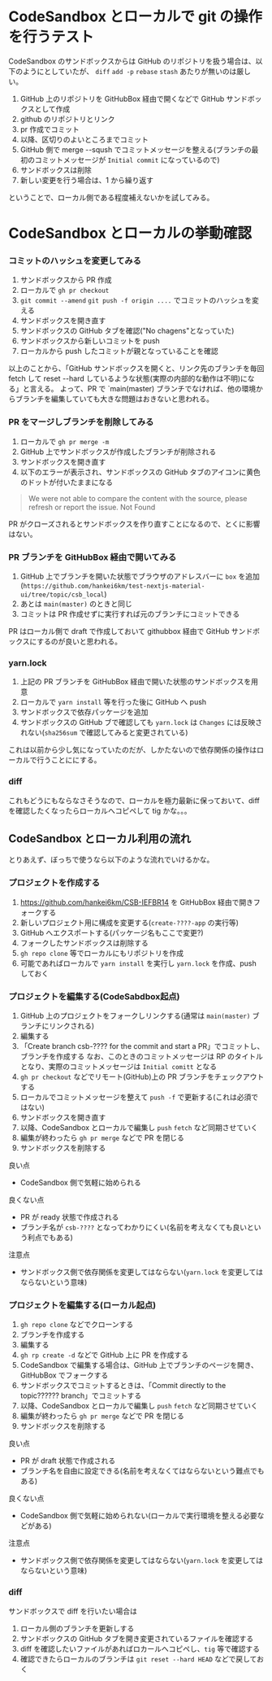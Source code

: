 # CodeSandbox とローカルで git の操作を行うテスト

CodeSandbox のサンドボックスからは GitHub のリポジトリを扱う場合は、以下のようにとしていたが、
`diff` `add -p` `rebase` `stash` あたりが無いのは厳しい。

1. GitHub 上のリポジトリを GitHubBox 経由で開くなどで GitHub サンドボックスとして作成
1. github のリポジトリとリンク
1. pr 作成でコミット
1. 以降、区切りのよいところまでコミット
1. GitHub 側で merge --sqush でコミットメッセージを整える(ブランチの最初のコミットメッセージが `Initial commit` になっているので)
1. サンドボックスは削除
1. 新しい変更を行う場合は、1 から繰り返す

ということで、ローカル側である程度補えないかを試してみる。

# CodeSandbox とローカルの挙動確認

### コミットのハッシュを変更してみる

1. サンドボックスから PR 作成
1. ローカルで `gh pr checkout`
1. `git commit --amend` `git push -f origin ....` でコミットのハッシュを変える
1. サンドボックスを開き直す
1. サンドボックスの GitHub タブを確認("No chagens"となっていた)
1. サンドボックスから新しいコミットを push
1. ローカルから push したコミットが親となっていることを確認

以上のことから、「GitHub サンドボックスを開くと、リンク先のブランチを毎回 fetch して reset --hard しているような状態(実際の内部的な動作は不明)になる」と言える。
よって、PR で `main(master) ブランチでなければ、他の環境からブランチを編集していても大きな問題はおきないと思われる。

### PR をマージしブランチを削除してみる

1. ローカルで `gh pr merge -m`
1. GitHub 上でサンドボックスが作成したブランチが削除される
1. サンドボックスを開き直す
1. 以下のエラーが表示され、サンドボックスの GitHub タブのアイコンに黄色のドットが付いたままになる

> We were not able to compare the content with the source, please refresh or report the issue.
> Not Found

PR がクローズされるとサンドボックスを作り直すことになるので、とくに影響はない。

### PR ブランチを GitHubBox 経由で開いてみる

1. GitHub 上でブランチを開いた状態でブラウザのアドレスバーに `box` を追加(`https://github.com/hankei6km/test-nextjs-material-ui/tree/topic/csb_local`)
1. あとは `main(master)` のときと同じ
1. コミットは PR 作成せずに実行すれば元のブランチにコミットできる

PR はローカル側で draft で作成しておいて githubbox 経由で GitHub サンドボックスにするのが良いと思われる。

### yarn.lock

1. 上記の PR ブランチを GitHubBox 経由で開いた状態のサンドボックスを用意
1. ローカルで `yarn install` 等を行った後に GitHub へ push
1. サンドボックスで依存パッケージを追加
1. サンドボックスの GitHub ブで確認しても `yarn.lock` は `Changes` には反映されない(`sha256sum` で確認してみると変更されている)

これは以前から少し気になっていたのだが、しかたないので依存関係の操作はローカルで行うことににする。

### diff

これもどうにもならなさそうなので、ローカルを極力最新に保っておいて、diff を確認したくなったらローカルへコピペして tig かな。。。

## CodeSandbox とローカル利用の流れ

とりあえず、ぼっちで使うなら以下のような流れでいけるかな。

### プロジェクトを作成する

1. https://github.com/hankei6km/CSB-IEFBR14 を GitHubBox 経由で開きフォークする
1. 新しいプロジェクト用に構成を変更する(`create-????-app` の実行等)
1. GitHub へエクスポートする(パッケージ名もここで変更?)
1. フォークしたサンドボックスは削除する
1. `gh repo clone` 等でローカルにもリポジトリを作成
1. 可能であればローカルで `yarn install` を実行し `yarn.lock` を作成、push しておく

### プロジェクトを編集する(CodeSabdbox起点)

1. GitHub 上のプロジェクトをフォークしリンクする(通常は `main(master)` ブランチにリンクされる)
1. 編集する
1. 「Create branch csb-???? for the commit and start a PR」でコミットし、ブランチを作成する
なお、このときのコミットメッセージは RP のタイトルとなり、実際のコミットメッセージは `Initial comitt` となる
1. `gh pr checkout` などでリモート(GitHub)上の PR ブランチをチェックアウトする
1. ローカルでコミットメッセージを整えて `push -f` で更新する(これは必須ではない)
1. サンドボックスを開き直す
1. 以降、CodeSandbox とローカルで編集し `push` `fetch` など同期させていく
1. 編集が終わったら `gh pr merge` などで PR を閉じる
1. サンドボックスを削除する

良い点
- CodeSandbox 側で気軽に始められる

良くない点
- PR が ready 状態で作成される
- ブランチ名が `csb-????` となってわかりにくい(名前を考えなくても良いという利点でもある)

注意点
- サンドボックス側で依存関係を変更してはならない(`yarn.lock` を変更してはならないという意味)

### プロジェクトを編集する(ローカル起点)

1. `gh repo clone` などでクローンする
1. ブランチを作成する
1. 編集する
1. `gh rp create -d` などで GitHub 上に PR を作成する
1. CodeSandbox で編集する場合は、GitHub 上でブランチのページを開き、GitHubBox でフォークする
1. サンドボックスでコミットするときは、「Commit directly to the topic?????? branch」でコミットする
1. 以降、CodeSandbox とローカルで編集し `push` `fetch` など同期させていく
1. 編集が終わったら `gh pr merge` などで PR を閉じる
1. サンドボックスを削除する

良い点
- PR が draft 状態で作成される
- ブランチ名を自由に設定できる(名前を考えなくてはならないという難点でもある)

良くない点
- CodeSandbox 側で気軽に始められない(ローカルで実行環境を整える必要などがある)

注意点
- サンドボックス側で依存関係を変更してはならない(`yarn.lock` を変更してはならないという意味)

### diff

サンドボックスで diff を行いたい場合は

1. ローカル側のブランチを更新しする
1. サンドボックスの GitHub タブを開き変更されているファイルを確認する
1. diff を確認したいファイルがあればロカールへコピペし、`tig` 等で確認する
1. 確認できたらローカルのブランチは `git reset --hard HEAD` などで戻しておく

